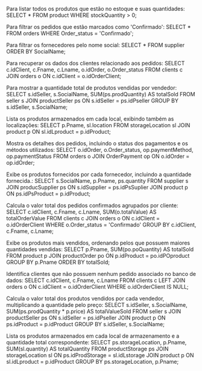 

Para listar todos os produtos que estão no estoque e suas quantidades:
SELECT * FROM product WHERE stockQuantity > 0;

Para filtrar os pedidos que estão marcados como 'Confirmado':
SELECT * FROM orders WHERE Order_status = 'Confirmado';

Para filtrar os fornecedores pelo nome social:
SELECT * FROM supplier ORDER BY SocialName;

Para recuperar os dados dos clientes relacionado aos pedidos:
SELECT c.idClient, c.Fname, c.Lname, o.idOrder, o.Order_status
FROM clients c
JOIN orders o ON c.idClient = o.idOrderClient;

Para mostrar a quantidade total de produtos vendidas por vendedor:
SELECT s.idSeller, s.SocialName, SUM(ps.prodQuantity) AS totalSold
FROM seller s
JOIN productSeller ps ON s.idSeller = ps.idPseller
GROUP BY s.idSeller, s.SocialName;

Lista os produtos armazenados em cada local, exibindo também as localizações:
SELECT p.Pname, sl.location
FROM storageLocation sl
JOIN product p ON sl.idLproduct = p.idProduct;

Mostra os detalhes dos pedidos, incluindo o status dos pagamentos e os métodos utilizados:
SELECT o.idOrder, o.Order_status, op.paymentMethod, op.paymentStatus
FROM orders o
JOIN OrderPayment op ON o.idOrder = op.idOrder;

Exibe os produtos fornecidos por cada fornecedor, incluindo a quantidade fornecida.:
SELECT s.SocialName, p.Pname, ps.quantity
FROM supplier s
JOIN producSupplier ps ON s.idSupplier = ps.idPsSuplier
JOIN product p ON ps.idPsProduct = p.idProduct;

Calcula o valor total dos pedidos confirmados agrupados por cliente:
SELECT c.idClient, c.Fname, c.Lname, SUM(o.totalValue) AS totalOrderValue
FROM clients c
JOIN orders o ON c.idClient = o.idOrderClient
WHERE o.Order_status = 'Confirmado'
GROUP BY c.idClient, c.Fname, c.Lname;

Exibe os produtos mais vendidos, ordenando pelos que possuem maiores quantidades vendidas:
SELECT p.Pname, SUM(po.poQuantity) AS totalSold
FROM product p
JOIN productOrder po ON p.idProduct = po.idPOproduct
GROUP BY p.Pname
ORDER BY totalSold;

Identifica clientes que não possuem nenhum pedido associado no banco de dados:
SELECT c.idClient, c.Fname, c.Lname
FROM clients c
LEFT JOIN orders o ON c.idClient = o.idOrderClient
WHERE o.idOrderClient IS NULL;

Calcula o valor total dos produtos vendidos por cada vendedor, multiplicando a quantidade pelo preço:
SELECT s.idSeller, s.SocialName, SUM(ps.prodQuantity * p.price) AS totalValueSold
FROM seller s
JOIN productSeller ps ON s.idSeller = ps.idPseller
JOIN product p ON ps.idProduct = p.idProduct
GROUP BY s.idSeller, s.SocialName;

Lista os produtos armazenados em cada local de armazenamento e a quantidade total correspondente:
SELECT ps.storageLocation, p.Pname, SUM(sl.quantity) AS totalQuantity
FROM productStorage ps
JOIN storageLocation sl ON ps.idProdStorage = sl.idLstorage
JOIN product p ON sl.idLproduct = p.idProduct
GROUP BY ps.storageLocation, p.Pname;


